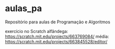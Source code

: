 # aulas_pa
Repositório para aulas de Programação e Algoritmos

exercício no Scratch
alfândega: https://scratch.mit.edu/projects/663769084/
média: https://scratch.mit.edu/projects/663845528/editor/
